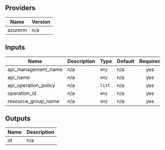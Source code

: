 ## Providers

| Name | Version |
|------|---------|
| azurerm | n/a |

## Inputs

| Name | Description | Type | Default | Required |
|------|-------------|------|---------|:-----:|
| api\_management\_name | n/a | `any` | n/a | yes |
| api\_name | n/a | `any` | n/a | yes |
| api\_operation\_policy | n/a | `list` | n/a | yes |
| operation\_id | n/a | `any` | n/a | yes |
| resource\_group\_name | n/a | `any` | n/a | yes |

## Outputs

| Name | Description |
|------|-------------|
| id | n/a |

